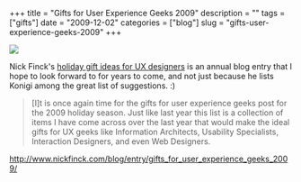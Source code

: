+++
title = "Gifts for User Experience Geeks 2009"
description = ""
tags = ["gifts"]
date = "2009-12-02"
categories = ["blog"]
slug = "gifts-user-experience-geeks-2009"
+++



  <div class="notebook-screenshot"><a href="http://www.nickfinck.com/blog/entry/gifts_for_user_experience_geeks_2009/"><img src="//konigi.com/media/bluga/wt4b172ba212aa6_large.jpg"/></a></div><p>Nick Finck's <a href="http://www.nickfinck.com/blog/entry/gifts_for_user_experience_geeks_2009/">holiday gift ideas for UX designers</a> is an annual blog entry that I hope to look forward to for years to come, and not just because he lists Konigi among the great list of suggestions. :)</p>

<p><blockquote>[I]t is once again time for the gifts for user experience geeks post for the 2009 holiday season.  Just like last year this list is a collection of items I have come across over the last year that would make the ideal gifts for UX geeks like Information Architects, Usability Specialists, Interaction Designers, and even Web Designers.</blockquote></p>

    
  <a href="http://www.nickfinck.com/blog/entry/gifts_for_user_experience_geeks_2009/">http://www.nickfinck.com/blog/entry/gifts_for_user_experience_geeks_2009/</a>
